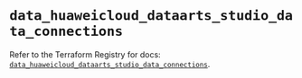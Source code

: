 # `data_huaweicloud_dataarts_studio_data_connections`

Refer to the Terraform Registry for docs: [`data_huaweicloud_dataarts_studio_data_connections`](https://registry.terraform.io/providers/huaweicloud/huaweicloud/1.71.1/docs/data-sources/dataarts_studio_data_connections).
